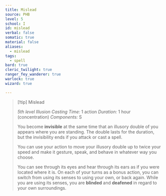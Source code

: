 ```yaml
---
title: Mislead
source: PHB
level: 5
school: I
id: mislead
verbal: false
somatic: true
material: false
aliases:
  - mislead
tags:
  - spell
bard: true
cleric_twilight: true
ranger_fey_wanderer: true
warlock: true
wizard: true

---
```

>[!tip] Mislead
>
> *5th level Illusion*
> *Casting Time:* 1 action
> *Duration:* 1 hour (concentration)
> *Components:* S
>
>You become **invisible** at the same time that an illusory double of you appears where you are standing. The double lasts for the duration, but the invisibility ends if you attack or cast a spell.
>
>You can use your action to move your illusory double up to twice your speed and make it gesture, speak, and behave in whatever way you choose.
>
>You can see through its eyes and hear through its ears as if you were located where it is. On each of your turns as a bonus action, you can switch from using its senses to using your own, or back again. While you are using its senses, you are **blinded** and **deafened** in regard to your own surroundings.
>

